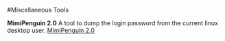 #Miscellaneous Tools

**MimiPenguin 2.0** A tool to dump the login password from the current linux desktop user. [MimiPenguin 2.0](https://github.com/huntergregal/mimipenguin?tab=readme-ov-file)
